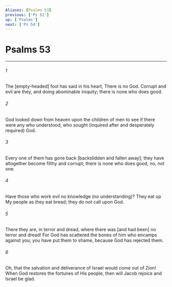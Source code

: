 ```yaml
---
Aliases: [Psalms 53]
previous: ['Ps 52']
up: ['Psalms']
next: ['Ps 54']
---
```

# Psalms 53

***


###### 1 


The [empty-headed] fool has said in his heart, There is no God. Corrupt and evil are they, and doing abominable iniquity; there is none who does good. 


###### 2 


God looked down from heaven upon the children of men to see if there were any who understood, who sought (inquired after and desperately required) God. 


###### 3 


Every one of them has gone back [backslidden and fallen away]; they have altogether become filthy and corrupt; there is none who does good, no, not one. 


###### 4 


Have those who work evil no knowledge (no understanding)? They eat up My people as they eat bread; they do not call upon God. 


###### 5 


There they are, in terror and dread, where there was [and had been] no terror and dread! For God has scattered the bones of him who encamps against you; you have put them to shame, because God has rejected them. 


###### 6 


Oh, that the salvation and deliverance of Israel would come out of Zion! When God restores the fortunes of His people, then will Jacob rejoice and Israel be glad.
